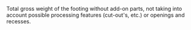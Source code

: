 Total gross weight of the footing without add-on parts, not taking into account possible processing features (cut-out's, etc.) or openings and recesses.